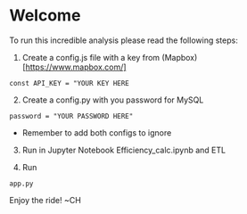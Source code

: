 # Welcome

To run this incredible analysis please read the following steps:

1. Create a config.js file with a key from (Mapbox)[https://www.mapbox.com/]

```
const API_KEY = "YOUR KEY HERE
```

2. Create a config.py with you password for MySQL 

```
password = "YOUR PASSWORD HERE"
```
* Remember to add both configs to ignore 

3. Run in Jupyter Notebook Efficiency_calc.ipynb and ETL 

4. Run

```
app.py
```


Enjoy the ride!
~CH
